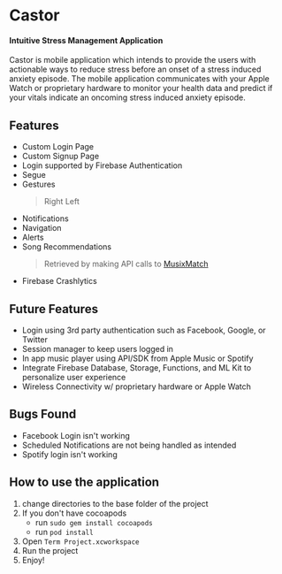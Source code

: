 # Castor
#### Intuitive Stress Management Application

Castor is mobile application which intends to provide the users with actionable ways to reduce stress before an onset of a stress induced anxiety episode. The mobile application communicates with your Apple Watch or proprietary hardware to monitor your health data and predict if your vitals indicate an oncoming stress induced anxiety episode.

## Features
* Custom Login Page
* Custom Signup Page
* Login supported by Firebase Authentication
* Segue
* Gestures
	>Right
	>Left 
* Notifications
* Navigation
* Alerts
* Song Recommendations
	>Retrieved by making API calls to [MusixMatch](https://www.musixmatch.com)
* Firebase Crashlytics

## Future Features
* Login using 3rd party authentication such as Facebook, Google, or Twitter
* Session manager to keep users logged in
* In app music player using API/SDK from Apple Music or Spotify
* Integrate Firebase Database, Storage, Functions, and ML Kit to personalize user experience
* Wireless Connectivity w/ proprietary hardware or Apple Watch

## Bugs Found
* Facebook Login isn't working
* Scheduled Notifications are not being handled as intended
* Spotify login isn't working


## How to use the application

1. change directories to the base folder of the project 
2. If you don't have cocoapods
	* run `sudo gem install cocoapods`
	* run `pod install`
3. Open `Term Project.xcworkspace`
4. Run the project
5. Enjoy!
